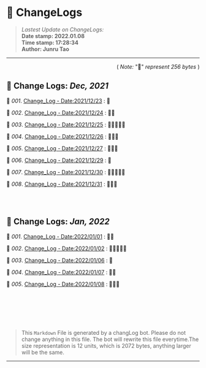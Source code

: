 # :hammer: ChangeLogs
> _Lastest Update on ChangeLogs:_<br>
> __Date stamp: 2022.01.08__<br>
> __Time stamp: 17:28:34__<br>
> __Author: Junru Tao__
---

<div align=right>

( _Note:_ ":bread:" _represent 256 bytes_ )

</div> 

## :hammer: Change Logs: _Dec, 2021_


 :bookmark_tabs: _001_. [Change_Log - Date:2021/12/23](./2021_12/2021_12_23_cl.md) : :bread:

 :bookmark_tabs: _002_. [Change_Log - Date:2021/12/24](./2021_12/2021_12_24_cl.md) : :bread::bread:

 :bookmark_tabs: _003_. [Change_Log - Date:2021/12/25](./2021_12/2021_12_25_cl.md) : :bread::bread::bread::bread::bread:

 :bookmark_tabs: _004_. [Change_Log - Date:2021/12/26](./2021_12/2021_12_26_cl.md) : :bread::bread::bread:

 :bookmark_tabs: _005_. [Change_Log - Date:2021/12/27](./2021_12/2021_12_27_cl.md) : :bread::bread::bread:

 :bookmark_tabs: _006_. [Change_Log - Date:2021/12/29](./2021_12/2021_12_29_cl.md) : :bread:

 :bookmark_tabs: _007_. [Change_Log - Date:2021/12/30](./2021_12/2021_12_30_cl.md) : :bread::bread::bread::bread::bread:

 :bookmark_tabs: _008_. [Change_Log - Date:2021/12/31](./2021_12/2021_12_31_cl.md) : :bread::bread::bread:

<br><br>

## :hammer: Change Logs: _Jan, 2022_


 :bookmark_tabs: _001_. [Change_Log - Date:2022/01/01](./2022_01/2022_01_01_cl.md) : :bread::bread:

 :bookmark_tabs: _002_. [Change_Log - Date:2022/01/02](./2022_01/2022_01_02_cl.md) : :bread::bread::bread::bread::bread:

 :bookmark_tabs: _003_. [Change_Log - Date:2022/01/06](./2022_01/2022_01_06_cl.md) : :bread:

 :bookmark_tabs: _004_. [Change_Log - Date:2022/01/07](./2022_01/2022_01_07_cl.md) : :bread::bread:

 :bookmark_tabs: _005_. [Change_Log - Date:2022/01/08](./2022_01/2022_01_08_cl.md) : :bread::bread::bread:

<br><br>




<br><br>

> This `Markdown` File is generated by a changLog bot. Please do not change anything in this file. The bot will rewrite this file everytime.The size representation is 12 units, which is 2072 bytes, anything larger will be the same.

--------

